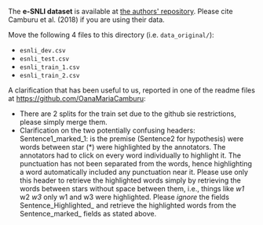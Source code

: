 The **e-SNLI dataset** is available at [the authors' repository](https://github.com/OanaMariaCamburu). Please cite
Camburu et al. (2018) if you are using their data.

Move the following 4 files to this directory (i.e. `data_original/`):
* `esnli_dev.csv`
* `esnli_test.csv`
* `esnli_train_1.csv`
* `esnli_train_2.csv`

A clarification that has been useful to us, reported in one of the readme files at https://github.com/OanaMariaCamburu:
* There are 2 splits for the train set due to the github sie restrictions, please simply merge them.
* Clarification on the two potentially confusing headers: Sentence1_marked_1: is the premise (Sentence2 for hypothesis)
were words between star (*) were highlighted by the annotators. The annotators had to click on every word individually
to highlight it. The punctuation has not been separated from the words, hence highlighting a word automatically included
any punctuation near it. Please use only this header to retrieve the highlighted words simply by retrieving the words
between stars without space between them, i.e., things like *w1* w2 *w3* only w1 and w3 were highlighted.
Please *ignore* the fields Sentence_Highlighted_ and retrieve the highlighted words from the Sentence_marked_ fields as
stated above.